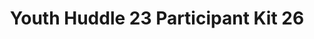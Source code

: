 ---
title: Youth Huddle 23 Participant Kit 26
redirect_to: https://drive.google.com/drive/folders/1r0Gd47iNkhqOO0kX2vjlCaIPPYWYNYPo?usp=share_link
redirect_from: 
  - /YH23Kit-CaseyOreta
  - /yh23kit-caseyoreta
---